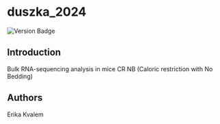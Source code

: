# duszka_2024

![Version Badge](https://img.shields.io/badge/Version-1.0.2-brightgreen?style=for-the-badge)

## Introduction

Bulk RNA-sequencing analysis in mice  CR NB (Caloric restriction with No Bedding)

## Authors

Erika Kvalem

